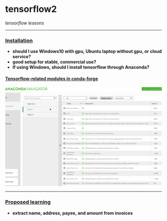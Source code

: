 # tensorflow2
*tensorflow lessons*
*****
### <ins>Installation</ins>
* **should I use Windows10 with gpu, Ubuntu laptop without gpu, or cloud service?**
* **good setup for stable, commercial use?**
* **If using Windows, should I install tensorflow through Anaconda?**

#### <ins>Tensorflow-related modules in conda-forge</ins>
![anaconda tf](images/anaconda_tf1.PNG)

*****
### <ins>Proposed learning</ins>
* **extract name, address, payee, and amount from invoices**


